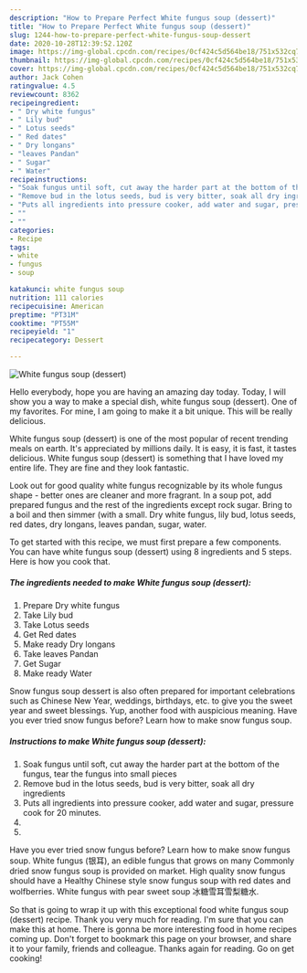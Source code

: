 ```yaml
---
description: "How to Prepare Perfect White fungus soup (dessert)"
title: "How to Prepare Perfect White fungus soup (dessert)"
slug: 1244-how-to-prepare-perfect-white-fungus-soup-dessert
date: 2020-10-28T12:39:52.120Z
image: https://img-global.cpcdn.com/recipes/0cf424c5d564be18/751x532cq70/white-fungus-soup-dessert-recipe-main-photo.jpg
thumbnail: https://img-global.cpcdn.com/recipes/0cf424c5d564be18/751x532cq70/white-fungus-soup-dessert-recipe-main-photo.jpg
cover: https://img-global.cpcdn.com/recipes/0cf424c5d564be18/751x532cq70/white-fungus-soup-dessert-recipe-main-photo.jpg
author: Jack Cohen
ratingvalue: 4.5
reviewcount: 8362
recipeingredient:
- " Dry white fungus"
- " Lily bud"
- " Lotus seeds"
- " Red dates"
- " Dry longans"
- "leaves Pandan"
- " Sugar"
- " Water"
recipeinstructions:
- "Soak fungus until soft, cut away the harder part at the bottom of the fungus, tear the fungus into small pieces"
- "Remove bud in the lotus seeds, bud is very bitter, soak all dry ingredients"
- "Puts all ingredients into pressure cooker, add water and sugar, pressure cook for 20 minutes."
- ""
- ""
categories:
- Recipe
tags:
- white
- fungus
- soup

katakunci: white fungus soup 
nutrition: 111 calories
recipecuisine: American
preptime: "PT31M"
cooktime: "PT55M"
recipeyield: "1"
recipecategory: Dessert

---
```



![White fungus soup (dessert)](https://img-global.cpcdn.com/recipes/0cf424c5d564be18/751x532cq70/white-fungus-soup-dessert-recipe-main-photo.jpg)

Hello everybody, hope you are having an amazing day today. Today, I will show you a way to make a special dish, white fungus soup (dessert). One of my favorites. For mine, I am going to make it a bit unique. This will be really delicious.

White fungus soup (dessert) is one of the most popular of recent trending meals on earth. It's appreciated by millions daily. It is easy, it is fast, it tastes delicious. White fungus soup (dessert) is something that I have loved my entire life. They are fine and they look fantastic.

Look out for good quality white fungus recognizable by its whole fungus shape - better ones are cleaner and more fragrant. In a soup pot, add prepared fungus and the rest of the ingredients except rock sugar. Bring to a boil and then simmer (with a small. Dry white fungus, lily bud, lotus seeds, red dates, dry longans, leaves pandan, sugar, water.


To get started with this recipe, we must first prepare a few components. You can have white fungus soup (dessert) using 8 ingredients and 5 steps. Here is how you cook that.

<!--inarticleads1-->

##### The ingredients needed to make White fungus soup (dessert):

1. Prepare  Dry white fungus
1. Take  Lily bud
1. Take  Lotus seeds
1. Get  Red dates
1. Make ready  Dry longans
1. Take leaves Pandan
1. Get  Sugar
1. Make ready  Water


Snow fungus soup dessert is also often prepared for important celebrations such as Chinese New Year, weddings, birthdays, etc. to give you the sweet year and sweet blessings. Yup, another food with auspicious meaning. Have you ever tried snow fungus before? Learn how to make snow fungus soup. 

<!--inarticleads2-->

##### Instructions to make White fungus soup (dessert):

1. Soak fungus until soft, cut away the harder part at the bottom of the fungus, tear the fungus into small pieces
1. Remove bud in the lotus seeds, bud is very bitter, soak all dry ingredients
1. Puts all ingredients into pressure cooker, add water and sugar, pressure cook for 20 minutes.
1. 
1. 


Have you ever tried snow fungus before? Learn how to make snow fungus soup. White fungus (银耳), an edible fungus that grows on many Commonly dried snow fungus soup is provided on market. High quality snow fungus should have a Healthy Chinese style snow fungus soup with red dates and wolfberries. White fungus with pear sweet soup 冰糖雪耳雪梨糖水. 

So that is going to wrap it up with this exceptional food white fungus soup (dessert) recipe. Thank you very much for reading. I'm sure that you can make this at home. There is gonna be more interesting food in home recipes coming up. Don't forget to bookmark this page on your browser, and share it to your family, friends and colleague. Thanks again for reading. Go on get cooking!
